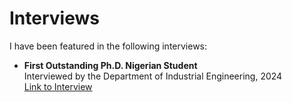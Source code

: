 # Interviews

I have been featured in the following interviews:

- **First Outstanding Ph.D. Nigerian Student**  
  Interviewed by the Department of Industrial Engineering, 2024  
  [Link to Interview](#)
